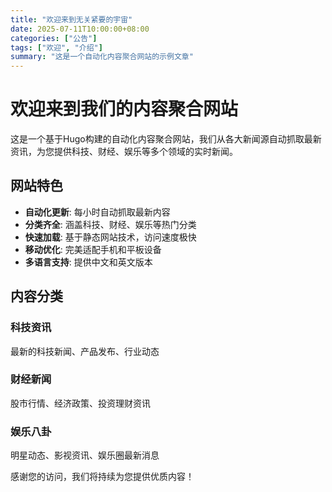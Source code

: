 ```yaml
---
title: "欢迎来到无关紧要的宇宙"
date: 2025-07-11T10:00:00+08:00
categories: ["公告"]
tags: ["欢迎", "介绍"]
summary: "这是一个自动化内容聚合网站的示例文章"
---
```


# 欢迎来到我们的内容聚合网站

这是一个基于Hugo构建的自动化内容聚合网站，我们从各大新闻源自动抓取最新资讯，为您提供科技、财经、娱乐等多个领域的实时新闻。

## 网站特色

- **自动化更新**: 每小时自动抓取最新内容
- **分类齐全**: 涵盖科技、财经、娱乐等热门分类  
- **快速加载**: 基于静态网站技术，访问速度极快
- **移动优化**: 完美适配手机和平板设备
- **多语言支持**: 提供中文和英文版本

## 内容分类

### 科技资讯
最新的科技新闻、产品发布、行业动态

### 财经新闻  
股市行情、经济政策、投资理财资讯

### 娱乐八卦
明星动态、影视资讯、娱乐圈最新消息

感谢您的访问，我们将持续为您提供优质内容！